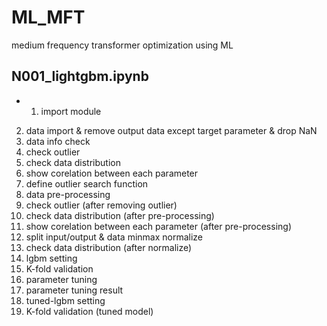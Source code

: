 # ML_MFT
medium frequency transformer optimization using ML

## N001_lightgbm.ipynb
- 1. import module
2. data import & remove output data except target parameter & drop NaN
3. data info check
4. check outlier
5. check data distribution
6. show corelation between each parameter
7. define outlier search function
8. data pre-processing
9. check outlier (after removing outlier)
10. check data distribution (after pre-processing)
11. show corelation between each parameter (after pre-processing)
12. split input/output & data minmax normalize
13. check data distribution (after normalize)
14. lgbm setting
15. K-fold validation
16. parameter tuning
17. parameter tuning result
18. tuned-lgbm setting
19. K-fold validation (tuned model)
